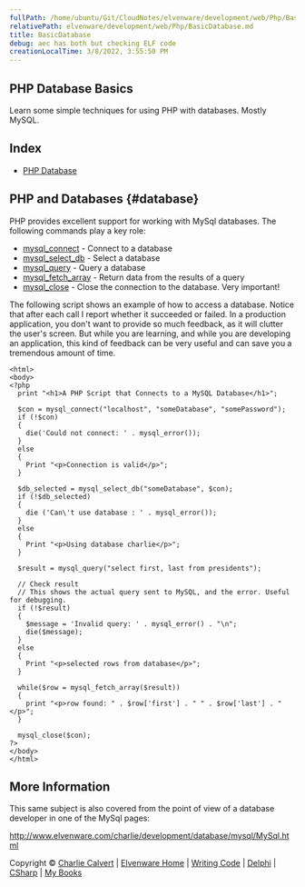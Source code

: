 ```yaml
---
fullPath: /home/ubuntu/Git/CloudNotes/elvenware/development/web/Php/BasicDatabase.md
relativePath: elvenware/development/web/Php/BasicDatabase.md
title: BasicDatabase
debug: aec has both but checking ELF code
creationLocalTime: 3/8/2022, 3:55:50 PM
---
```


<!-- toc -->
<!-- tocstop -->

<div id="container">

## PHP Database Basics


Learn some simple techniques for using PHP with databases. Mostly MySQL.

## Index

-   [PHP Database](#database)

PHP and Databases {#database}
-----------------

PHP provides excellent support for working with MySql databases. The
following commands play a key role:

-   [mysql\_connect](http://php.net/manual/en/function.mysql-connect.php) -
    Connect to a database
-   [mysql\_select\_db](http://www.php.net/manual/en/function.mysql-select-db.php) -
    Select a database
-   [mysql\_query](http://www.php.net/manual/en/function.mysql-query.php) -
    Query a database
-   [mysql\_fetch\_array](http://www.php.net/manual/en/function.mysql-fetch-array.php) -
    Return data from the results of a query
-   [mysql\_close](http://www.php.net/manual/en/function.mysql-close.php) -
    Close the connection to the database. Very important!

The following script shows an example of how to access a database.
Notice that after each call I report whether it succeeded or failed. In
a production application, you don't want to provide so much feedback, as
it will clutter the user's screen. But while you are learning, and while
you are developing an application, this kind of feedback can be very
useful and can save you a tremendous amount of time.

``` {.code}
<html>
<body>
<?php
  print "<h1>A PHP Script that Connects to a MySQL Database</h1>";

  $con = mysql_connect("localhost", "someDatabase", "somePassword");
  if (!$con)
  {
    die('Could not connect: ' . mysql_error());
  }
  else
  {
    Print "<p>Connection is valid</p>";
  }

  $db_selected = mysql_select_db("someDatabase", $con);
  if (!$db_selected)
  {
    die ('Can\'t use database : ' . mysql_error());
  }
  else
  {
    Print "<p>Using database charlie</p>";
  }

  $result = mysql_query("select first, last from presidents");

  // Check result
  // This shows the actual query sent to MySQL, and the error. Useful for debugging.
  if (!$result)
  {
    $message = 'Invalid query: ' . mysql_error() . "\n";
    die($message);
  }
  else
  {
    Print "<p>selected rows from database</p>";
  }

  while($row = mysql_fetch_array($result))
  {
    print "<p>row found: " . $row['first'] . " " . $row['last'] . "</p>";
  }

  mysql_close($con);
?>
</body>
</html>
```

More Information
----------------

This same subject is also covered from the point of view of a database
developer in one of the MySql pages:

<http://www.elvenware.com/charlie/development/database/mysql/MySql.html>

Copyright © [Charlie Calvert](../../../index.html) | [Elvenware
Home](../../../index.html) | [Writing Code](../../index.html) |
[Delphi](../../delphi/index.html) | [CSharp](../../csharp/index.html) |
[My Books](../../../books/index.html)

</div>
